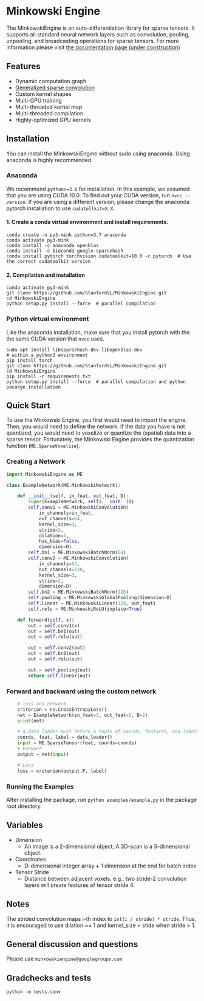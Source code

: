 # Minkowski Engine

The MinkowskiEngine is an auto-differentiation library for sparse tensors. It supports all standard neural network layers such as convolution, pooling, unpooling, and broadcasting operations for sparse tensors. For more information please visit [the documentation page (under construction)](http://minkowskiengine.github.io)

## Features

- Dynamic computation graph
- [Generalized sparse convolution](sparseconv.html)
- Custom kernel shapes
- Multi-GPU training
- Multi-threaded kernel map
- Multi-threaded compilation
- Highly-optimized GPU kernels


## Installation

You can install the MinkowskiEngine without sudo using anaconda. Using anaconda is highly recommended.


### Anaconda

We recommend `python>=3.6` for installation.
In this example, we assumed that you are using CUDA 10.0. To find out your CUDA version, run `nvcc --version`. If you are using a different version, please change the anaconda pytorch installation to use `cudatollkit=X.X`.


#### 1. Create a conda virtual environment and install requirements.

```
conda create -n py3-mink python=3.7 anaconda
conda activate py3-mink
conda install -c anaconda openblas
conda install -c bioconda google-sparsehash
conda install pytorch torchvision cudatoolkit=10.0 -c pytorch  # Use the correct cudatoolkit version
```

#### 2. Compilation and installation

```
conda activate py3-mink
git clone https://github.com/StanfordVL/MinkowskiEngine.git
cd MinkowskiEngine
python setup.py install --force  # parallel compilation
```


### Python virtual environment

Like the anaconda installation, make sure that you install pytorch with the the same CUDA version that `nvcc` uses.

```
sudo apt install libsparsehash-dev libopenblas-dev
# within a python3 environment
pip install torch
git clone https://github.com/StanfordVL/MinkowskiEngine.git
cd MinkowskiEngine
pip install -r requirements.txt
python setup.py install --force  # parallel compilation and python pacakge installation
```


## Quick Start

To use the Minkowski Engine, you first would need to import the engine.
Then, you would need to define the network. If the data you have is not
quantized, you would need to voxelize or quantize the (spatial) data into a
sparse tensor.  Fortunately, the Minkowski Engine provides the quantization
function (`ME.SparseVoxelize`).


### Creating a Network

```python
import MinkowskiEngine as ME

class ExampleNetwork(ME.MinkowskiNetwork):

    def __init__(self, in_feat, out_feat, D):
        super(ExampleNetwork, self).__init__(D)
        self.conv1 = ME.MinkowskiConvolution(
            in_channels=in_feat,
            out_channels=64,
            kernel_size=3,
            stride=2,
            dilation=1,
            has_bias=False,
            dimension=D)
        self.bn1 = ME.MinkowskiBatchNorm(64)
        self.conv2 = ME.MinkowskiConvolution(
            in_channels=64,
            out_channels=128,
            kernel_size=3,
            stride=2,
            dimension=D)
        self.bn2 = ME.MinkowskiBatchNorm(128)
        self.pooling = ME.MinkowskiGlobalPooling(dimension=D)
        self.linear = ME.MinkowskiLinear(128, out_feat)
        self.relu = ME.MinkowskiReLU(inplace=True)

    def forward(self, x):
        out = self.conv1(x)
        out = self.bn1(out)
        out = self.relu(out)

        out = self.conv2(out)
        out = self.bn2(out)
        out = self.relu(out)

        out = self.pooling(out)
        return self.linear(out)
```

### Forward and backward using the custom network

```python
    # loss and network
    criterion = nn.CrossEntropyLoss()
    net = ExampleNetwork(in_feat=3, out_feat=5, D=2)
    print(net)

    # a data loader must return a tuple of coords, features, and labels.
    coords, feat, label = data_loader()
    input = ME.SparseTensor(feat, coords=coords)
    # Forward
    output = net(input)

    # Loss
    loss = criterion(output.F, label)
```


### Running the Examples


After installing the package, run `python examples/example.py` in the package root directory.


## Variables

- Dimension
  - An image is a 2-dimensional object; A 3D-scan is a 3-dimensional object.
- Coordinates
  - D-dimensional integer array + 1 dimension at the end for batch index
- Tensor Stride
  - Distance between adjacent voxels. e.g., two stride-2 convolution layers will create features of tensor stride 4.


## Notes

The strided convolution maps i-th index to `int(i / stride) * stride`. Thus, it is encouraged to use dilation == 1 and kernel_size > stide when stride > 1.


## General discussion and questions

Please use `minkowskiengine@googlegroups.com`


## Gradchecks and tests

```
python -m tests.conv
```
